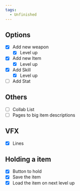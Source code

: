 ```yaml
---
tags:
  - Unfinished
---
```

## Options
- [x] Add new weapon
	- [x] Level up
- [x] Add new Item
	- [x] Level up
- [x] Add Skill
	- [x] Level up
- [ ] Add Stat

## Others
- [ ] Collab List
- [ ] Pages to big item descriptions

## VFX
- [x] Lines

## Holding a item
- [x] Button to hold
- [x] Save the item
- [x] Load the item on next level up